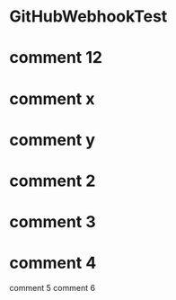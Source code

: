# GitHubWebhookTest
# comment 12
# comment x
# comment y
# comment 2
# comment 3
# comment 4
comment 5
comment 6
